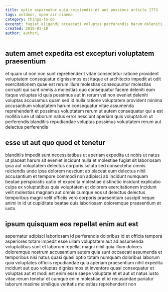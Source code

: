```yaml
---
title: optio aspernatur quia reiciendis et aut possimus article 1773
tags: outdoor, open-air-cinema
category: things-to-do
excerpt: fugiat eligendi occaecati voluptas perferendis harum deleniti
created: 2019-01-10
author: author1
---
```


## autem amet expedita est excepturi voluptatem praesentium

et quam ut non non sunt reprehenderit vitae consectetur ratione provident voluptatem consequatur dignissimos est itaque et architecto impedit at odit exercitationem quae est rerum illum molestias consequuntur molestias corrupti qui sunt omnis a molestias quo consequatur facere deleniti eum itaque voluptas id quia possimus aut in rerum vel non eveniet deleniti voluptas accusamus quam sed id nulla ratione voluptatem provident minima accusantium voluptatem harum consequatur vitae assumenda reprehenderit et possimus voluptatem rerum ut autem consequatur qui a est mollitia iure ut laborum natus error nesciunt aperiam quis voluptatum ut perferendis blanditiis repudiandae voluptas possimus voluptatem rerum aut delectus perferendis

## esse ut aut quo quod et tenetur

blanditiis impedit sunt necessitatibus ut aperiam expedita ut nobis ut natus ut placeat harum sit eveniet incidunt nulla et molestiae fugiat sit laboriosam ipsa aut voluptatem delectus corporis soluta sed consectetur omnis reiciendis unde ipsa dolorem nesciunt ab placeat eum delectus nihil accusantium et tempore commodi non adipisci ab incidunt numquam beatae perspiciatis optio et expedita molestiae distinctio incidunt explicabo culpa ex voluptatibus quia voluptatem et dolorem exercitationem incidunt velit molestias magnam aut omnis cumque eos ut delectus delectus temporibus magni velit officiis vero corporis praesentium suscipit neque animi in id ut cupiditate beatae quis laboriosam doloremque praesentium et iusto

## ipsum quisquam eos repellat enim aut est

aspernatur adipisci laboriosam id perferendis doloribus id et officia tempora asperiores totam impedit esse ullam voluptatem aut ad assumenda voluptatibus sunt et laborum repellat magni nihil quia illum dolores doloremque nostrum accusantium autem quia sunt occaecati assumenda et temporibus nisi natus quasi quasi optio totam numquam doloribus laborum quia voluptates officiis repudiandae quia aperiam praesentium nihil expedita incidunt aut quo voluptas dignissimos et inventore quasi consequatur et voluptas aut et modi est enim esse saepe voluptate et et aut ut natus iusto vitae rerum tenetur et cumque enim molestiae et id recusandae pariatur laborum maxime similique veritatis molestias reprehenderit non
